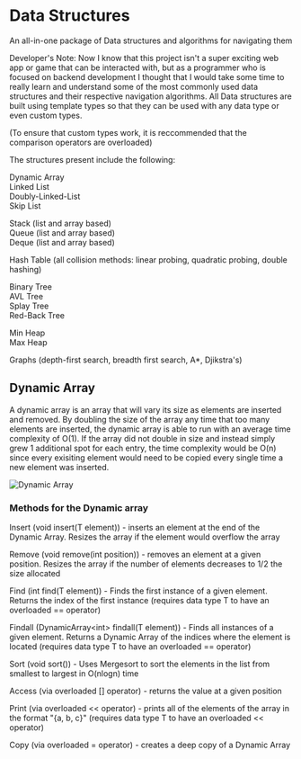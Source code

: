 # Data Structures

 An all-in-one package of Data structures and algorithms for navigating them

 Developer's Note: Now I know that this project isn't a super exciting web app or game that can be interacted with, but as a programmer who is focused on backend development I thought that I would take some time to really learn and understand some of the most commonly used data structures and their respective navigation algorithms. All Data structures are built using template types so that they can be used with any data type or even custom types. 
 
 (To ensure that custom types work, it is reccommended that the comparison operators are overloaded)
 

 The structures present include the following:

 Dynamic Array<br />
 Linked List<br />
 Doubly-Linked-List<br />
 Skip List<br />

 Stack (list and array based)<br />
 Queue (list and array based)<br />
 Deque (list and array based)<br />

 Hash Table (all collision methods: linear probing, quadratic probing, double hashing)<br />

 Binary Tree<br />
 AVL Tree<br />
 Splay Tree<br />
 Red-Back Tree<br />

 Min Heap<br />
 Max Heap<br />

 Graphs (depth-first search, breadth first search, A*, Djikstra's)<br />

## Dynamic Array

 A dynamic array is an array that will vary its size as elements are inserted and removed. By doubling the size of the array any time that too many elements are inserted, the dynamic array is able to run with an average time complexity of O(1). If the array did not double in size and instead simply grew 1 additional spot for each entry, the time complexity would be O(n) since every exisiting element would need to be copied every single time a new element was inserted.
 
 ![Dynamic Array](https://media.geeksforgeeks.org/wp-content/uploads/dynamicarray.png)

 ### Methods for the Dynamic array
 
 Insert (void insert(T element)) - inserts an element at the end of the Dynamic Array. Resizes the array if the element would overflow the array

 Remove (void remove(int position)) - removes an element at a given position. Resizes the array if the number of elements decreases to 1/2 the size allocated

 Find (int find(T element)) - Finds the first instance of a given element. Returns the index of the first instance (requires data type T to have an overloaded == operator)

 Findall (DynamicArray\<int> findall(T element)) - Finds all instances of a given element. Returns a Dynamic Array of the indices where the element is located (requires data type T to have an overloaded == operator)

 Sort (void sort()) - Uses Mergesort to sort the elements in the list from smallest to largest in O(nlogn) time

 Access (via overloaded [] operator) - returns the value at a given position

 Print (via overloaded << operator) - prints all of the elements of the array in the format "{a, b, c}" (requires data type T to have an overloaded << operator)

 Copy (via overloaded = operator) - creates a deep copy of a Dynamic Array

 
 
